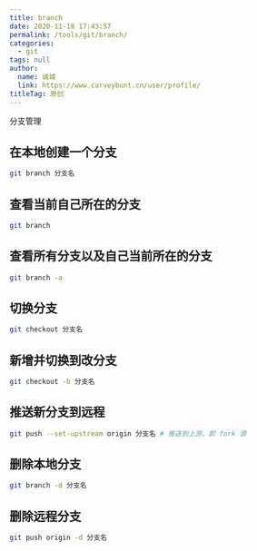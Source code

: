 ```yaml
---
title: branch
date: 2020-11-18 17:43:57
permalink: /tools/git/branch/
categories: 
  - git
tags: null
author: 
  name: 诚城
  link: https://www.carveybunt.cn/user/profile/
titleTag: 原创
---
```

分支管理

<!-- more -->

## 在本地创建一个分支

```sh
git branch 分支名
```

## 查看当前自己所在的分支

```sh
git branch
```

## 查看所有分支以及自己当前所在的分支

```sh
git branch -a
```

## 切换分支

```sh
git checkout 分支名
```

## 新增并切换到改分支

```sh
git checkout -b 分支名
```

## 推送新分支到远程

```sh
git push --set-upstream origin 分支名 # 推送到上游，即 fork 源
```

## 删除本地分支

```sh
git branch -d 分支名
```

## 删除远程分支

```sh
git push origin -d 分支名
```
